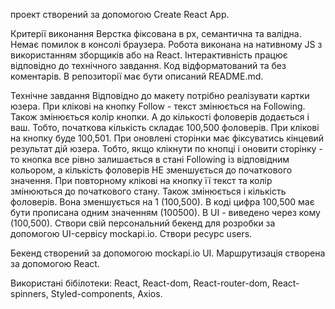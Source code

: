 проект створений за допомогою Create React App.

Критерії виконання Верстка фіксована в рх, семантична та валідна. Немає помилок
в консолі браузера. Робота виконана на нативному JS з використанням зборщиків
або на React. Інтерактивність працює відповідно до технічного завдання. Код
відформатований та без коментарів. В репозиторії має бути описаний README.md.

Технічне завдання Відповідно до макету потрібно реалізувати картки юзера. При
клікові на кнопку Follow - текст змінюється на Following. Також змінюється колір
кнопки. А до кількості фоловерів додається і ваш. Тобто, початкова кількість
складає 100,500 фоловерів. При клікові на кнопку буде 100,501. При оновлені
сторінки має фіксуватись кінцевий результат дій юзера. Тобто, якщо клікнути по
кнопці і оновити сторінку - то кнопка все рівно залишається в стані Following із
відповідним кольором, а кількість фоловерів НЕ зменшується до початкового
значення. При повторному клікові на кнопку її текст та колір змінюються до
початкового стану. Також змінюється і кількість фоловерів. Вона зменшується на 1
(100,500). В коді цифра 100,500 має бути прописана одним значенням (100500). В
UI - виведено через кому (100,500). Створи свій персональний бекенд для розробки
за допомогою UI-сервісу mockapi.io. Створи ресурс users.

Бекенд створений за допомогою mockapi.io UI. Маршрутизація створена за допомогою
React.

Використані бібілотеки: React, React-dom, React-router-dom, React-spinners,
Styled-components, Axios.
